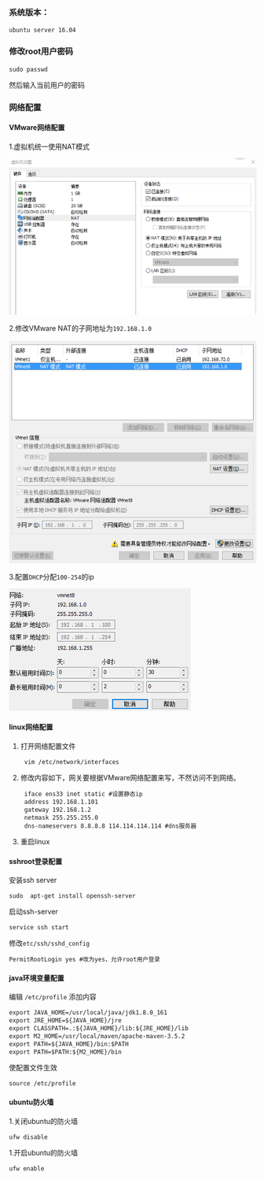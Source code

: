 ### 系统版本：

	ubuntu server 16.04

### 修改root用户密码

	sudo passwd
然后输入当前用户的密码

### 网络配置

#### VMware网络配置

1.虚拟机统一使用NAT模式

![NAT](images/vm1.png)

2.修改VMware NAT的子网地址为`192.168.1.0`
 
![NAT配置](images/vm2.png)

3.配置`DHCP`分配`100-254`的ip

![DHCP配置](images/vm3.png)


#### linux网络配置

1. 打开网络配置文件

		vim /etc/network/interfaces

2. 修改内容如下，网关要根据VMware网络配置来写，不然访问不到网络。

		iface ens33 inet static #设置静态ip
		address 192.168.1.101
		gateway 192.168.1.2
		netmask 255.255.255.0
		dns-nameservers 8.8.8.8 114.114.114.114 #dns服务器
3. 重启linux

#### sshroot登录配置

安装ssh server

	sudo  apt-get install openssh-server

启动ssh-server
	
	service ssh start

修改`etc/ssh/sshd_config` 

	PermitRootLogin yes #改为yes，允许root用户登录

#### java环境变量配置

编辑 `/etc/profile` 添加内容

	export JAVA_HOME=/usr/local/java/jdk1.8.0_161
	export JRE_HOME=${JAVA_HOME}/jre
	export CLASSPATH=.:${JAVA_HOME}/lib:${JRE_HOME}/lib
	export M2_HOME=/usr/local/maven/apache-maven-3.5.2
	export PATH=${JAVA_HOME}/bin:$PATH
	export PATH=$PATH:${M2_HOME}/bin

使配置文件生效

	source /etc/profile

#### ubuntu防火墙

1.关闭ubuntu的防火墙

	ufw disable
	
1.开启ubuntu的防火墙

	ufw enable

